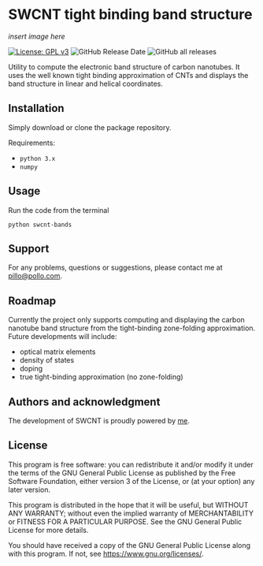 # SWCNT tight binding band structure

*insert image here*

[![License: GPL v3](https://img.shields.io/badge/License-GPLv3-blue.svg)](https://www.gnu.org/licenses/gpl-3.0)
![GitHub Release Date](https://img.shields.io/github/release-date/t3n0/swcnt-bands)
![GitHub all releases](https://img.shields.io/github/downloads/t3n0/swcnt-bands/total)

Utility to compute the electronic band structure of carbon nanotubes. It uses the well known tight binding approximation of CNTs and displays the band structure in linear and helical coordinates.

## Installation

Simply download or clone the package repository.

Requirements:

- `python 3.x`
- `numpy`

## Usage

Run the code from the terminal

`python swcnt-bands`

## Support

For any problems, questions or suggestions, please contact me at pillo@pollo.com.

## Roadmap

Currently the project only supports computing and displaying the carbon nanotube band structure from the tight-binding zone-folding approximation. Future developments will include:

- optical matrix elements
- density of states
- doping
- true tight-binding approximation (no zone-folding)

## Authors and acknowledgment

The development of SWCNT is proudly powered by [me](https://github.com/t3n0).

## License

This program is free software: you can redistribute it and/or modify it under the terms of the GNU General Public License as published by the Free Software Foundation, either version 3 of the License, or (at your option) any later version.

This program is distributed in the hope that it will be useful, but WITHOUT ANY WARRANTY; without even the implied warranty of MERCHANTABILITY or FITNESS FOR A PARTICULAR PURPOSE.  See the GNU General Public License for more details.

You should have received a copy of the GNU General Public License along with this program.  If not, see <https://www.gnu.org/licenses/>.
